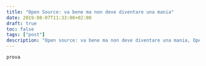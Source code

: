 ```yaml
---
title: "Open Source: va bene ma non deve diventare una mania"
date: 2019-08-07T11:33:00+02:00
draft: true
toc: false
tags: ["post"]
description: "Open source: va bene ma non deve diventare una mania, Open Source"
---
```


```
prova
```